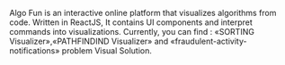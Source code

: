 Algo Fun is an interactive online platform that visualizes
algorithms from code. Written in ReactJS, It contains UI
components and interpret commands into visualizations.
Currently, you can find :
«SORTING Visualizer»,«PATHFINDIND Visualizer» and
 «fraudulent-activity-notifications» problem Visual Solution.
